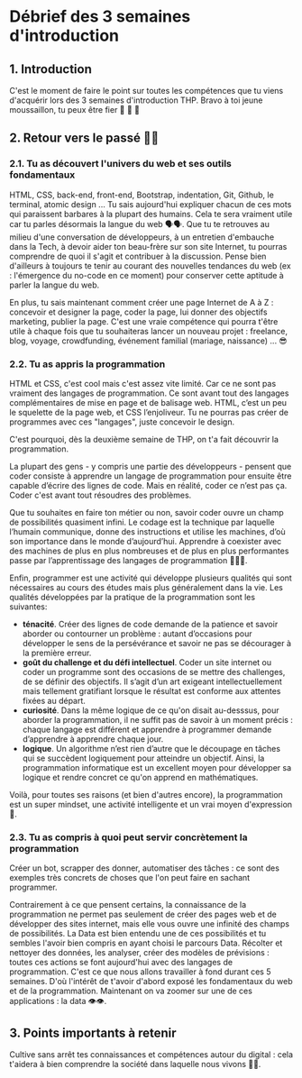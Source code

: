 # Débrief des 3 semaines d'introduction

## 1. Introduction
C'est le moment de faire le point sur toutes les compétences que tu viens d'acquérir lors des 3 semaines d'introduction THP. Bravo à toi jeune moussaillon, tu peux être fier 🙌 🙌 🙌 

## 2. Retour vers le passé 🎃🎃

### 2.1. Tu as découvert l'univers du web et ses outils fondamentaux

HTML, CSS, back-end, front-end, Bootstrap, indentation, Git, Github, le terminal, atomic design ... Tu sais aujourd'hui expliquer chacun de ces mots qui paraissent barbares à la plupart des humains. 
Cela te sera vraiment utile car tu parles désormais la langue du web 🗣🗣. Que tu te retrouves au milieu d'une conversation de développeurs, à un entretien d'embauche dans la Tech, à devoir aider ton beau-frère sur son site Internet, tu pourras comprendre de quoi il s'agit et contribuer à la discussion. Pense bien d'ailleurs à toujours te tenir au courant des nouvelles tendances du web (ex : l'émergence du no-code en ce moment) pour conserver cette aptitude à parler la langue du web. 

En plus, tu sais maintenant comment créer une page Internet de A à Z : concevoir et designer la page, coder la page, lui donner des objectifs marketing, publier la page. C'est une vraie compétence qui pourra t'être utile à chaque fois que tu souhaiteras lancer un nouveau projet : freelance, blog, voyage, crowdfunding, événement familial (mariage, naissance) ... 😎

### 2.2. Tu as appris la programmation

HTML et CSS, c'est cool mais c'est assez vite limité. Car ce ne sont pas vraiment des langages de programmation. Ce sont avant tout des langages complémentaires de mise en page et de balisage web. HTML, c’est un peu le squelette de la page web, et CSS l’enjoliveur. Tu ne pourras pas créer de programmes avec ces "langages", juste concevoir le design.

C'est pourquoi, dès la deuxième semaine de THP, on t'a fait découvrir la programmation.

La plupart des gens - y compris une partie des développeurs - pensent que coder consiste à apprendre un langage de programmation pour ensuite être capable d’écrire des lignes de code. Mais en réalité, coder ce n’est pas ça. Coder c'est avant tout résoudres des problèmes.

Que tu souhaites en faire ton métier ou non, savoir coder ouvre un champ de possibilités quasiment infini. Le codage est la technique par laquelle l’humain communique, donne des instructions et utilise les machines, d’où son importance dans le monde d’aujourd’hui. Apprendre à coexister avec des machines de plus en plus nombreuses et de plus en plus performantes passe par l’apprentissage des langages de programmation 📱📱📱.

Enfin, programmer est une activité qui développe plusieurs qualités qui sont nécessaires au cours des études mais plus généralement dans la vie.
Les qualités développées par la pratique de la programmation sont les suivantes:
- **ténacité**. Créer des lignes de code demande de la patience et savoir aborder ou contourner un problème : autant d’occasions pour développer le sens de la persévérance et savoir ne pas se décourager à la première erreur.
- **goût du challenge et du défi intellectuel**. Coder un site internet ou coder un programme sont des occasions de se mettre des challenges, de se définir des objectifs. Il s’agit d’un art exigeant intellectuellement mais tellement gratifiant lorsque le résultat est conforme aux attentes fixées au départ.
- **curiosité**. Dans la même logique de ce qu'on disait au-desssus, pour aborder la programmation, il ne suffit pas de savoir à un moment précis : chaque langage est différent et apprendre à programmer demande d’apprendre à apprendre chaque jour.
- **logique**. Un algorithme n’est rien d’autre que le découpage en tâches qui se succèdent logiquement pour atteindre un objectif. Ainsi, la programmation informatique est un excellent moyen pour développer sa logique et rendre concret ce qu'on apprend en mathématiques.

Voilà, pour toutes ses raisons (et bien d'autres encore), la programmation est un super mindset, une activité intelligente et un vrai moyen d'expression 🏹.

### 2.3. Tu as compris à quoi peut servir concrètement la programmation

Créer un bot, scrapper des donner, automatiser des tâches : ce sont des exemples très concrets de choses que l'on peut faire en sachant programmer. 

Contrairement à ce que pensent certains, la connaissance de la programmation ne permet pas seulement de créer des pages web et de développer des sites internet, mais elle vous ouvre une infinité des champs de possibilités. La Data est bien entendu une de ces possibilités et tu sembles l'avoir bien compris en ayant choisi le parcours Data. Récolter et nettoyer des données, les analyser, créer des modèles de prévisions : toutes ces actions se font aujourd'hui avec des langages de programmation. C'est ce que nous allons travailler à fond durant ces 5 semaines. D'où l'intérêt de t'avoir d'abord exposé les fondamentaux du web et de la programmation. Maintenant on va zoomer sur une de ces applications : la data 👁👁.

## 3. Points importants à retenir
Cultive sans arrêt tes connaissances et compétences autour du digital : cela t'aidera à bien comprendre la société dans laquelle nous vivons 🎸🎸.
